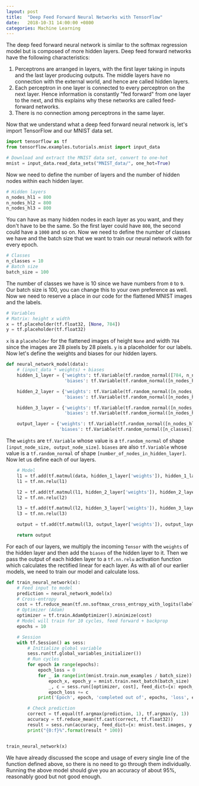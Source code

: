 ```yaml
---
layout: post
title:  "Deep Feed Forward Neural Networks with TensorFlow"
date:   2018-10-31 14:00:00 +0800
categories: Machine Learning
---
```


The deep feed forward neural network is similar to the softmax regression model but is composed of more hidden layers. Deep feed forward networks have the following characteristics:

1. Perceptrons are arranged in layers, with the first layer taking in inputs and the last layer producing outputs. The middle layers have no connection with the external world, and hence are called hidden layers.
2. Each perceptron in one layer is connected to every perceptron on the next layer. Hence information is constantly "fed forward" from one layer to the next, and this explains why these networks are called feed-forward networks.
3. There is no connection among perceptrons in the same layer.

Now that we understand what a deep feed forward neural network is, let's import TensorFlow and our MNIST data set.

```python
import tensorflow as tf
from tensorflow.examples.tutorials.mnist import input_data

# Download and extract the MNIST data set, convert to one-hot
mnist = input_data.read_data_sets("MNIST_data/", one_hot=True)
```

Now we need to define the number of layers and the number of hidden nodes within each hidden layer. 

```python
# Hidden layers
n_nodes_hl1 = 800
n_nodes_hl2 = 800
n_nodes_hl3 = 800
```

You can have as many hidden nodes in each layer as you want, and they don't have to be the same. So the first layer could have `800`, the second could have a `1000` and so on. Now we need to define the number of classes we have and the batch size that we want to train our neural network with for every epoch.

```python
# Classes
n_classes = 10
# Batch size
batch_size = 100
```

The number of classes we have is 10 since we have numbers from `0` to `9`. Our batch size is 100, you can change this to your own preference as well. Now we need to reserve a place in our code for the flattened MNIST images and the labels.

```python
# Variables
# Matrix: height x width
x = tf.placeholder(tf.float32, [None, 784])
y = tf.placeholder(tf.float32)
```

`x` is a `placeholder` for the flattened images of height `None` and width `784` since the images are 28 pixels by 28 pixels. `y` is a placeholder for our labels. Now let's define the weights and biases for our hidden layers. 

```python
def neural_network_model(data):
    # (input_data * weights) + biases
    hidden_1_layer = {'weights': tf.Variable(tf.random_normal([784, n_nodes_hl1])),
                      'biases': tf.Variable(tf.random_normal([n_nodes_hl1]))}

    hidden_2_layer = {'weights': tf.Variable(tf.random_normal([n_nodes_hl1, n_nodes_hl2])),
                      'biases': tf.Variable(tf.random_normal([n_nodes_hl2]))}

    hidden_3_layer = {'weights': tf.Variable(tf.random_normal([n_nodes_hl2, n_nodes_hl3])),
                      'biases': tf.Variable(tf.random_normal([n_nodes_hl3]))}

    output_layer = {'weights': tf.Variable(tf.random_normal([n_nodes_hl3, n_classes])),
                    'biases': tf.Variable(tf.random_normal([n_classes]))}
```

The `weights` are `tf.Variable` whose value is a `tf.random_normal` of shape `[input_node_size, output_node_size]`. `biases` are also `tf.Variable` whose value is a `tf.random_normal` of shape `[number_of_nodes_in_hidden_layer]`. Now let us define each of our layers.

```python
    # Model
    l1 = tf.add(tf.matmul(data, hidden_1_layer['weights']), hidden_1_layer['biases'])
    l1 = tf.nn.relu(l1)

    l2 = tf.add(tf.matmul(l1, hidden_2_layer['weights']), hidden_2_layer['biases'])
    l2 = tf.nn.relu(l2)

    l3 = tf.add(tf.matmul(l2, hidden_3_layer['weights']), hidden_3_layer['biases'])
    l3 = tf.nn.relu(l3)

    output = tf.add(tf.matmul(l3, output_layer['weights']), output_layer['biases'])

    return output
```

For each of our layers, we multiply the incoming `Tensor` with the `weights` of the hidden layer and then add the `biases` of the hidden layer to it. Then we pass the output of each hidden layer to a `tf.nn.relu` activation function which calculates the rectified linear for each layer. As with all of our earlier models, we need to train our model and calculate loss. 

```python
def train_neural_network(x):
    # Feed input to model
    prediction = neural_network_model(x)
    # Cross-entropy
    cost = tf.reduce_mean(tf.nn.softmax_cross_entropy_with_logits(labels=y, logits=prediction))
    # Optimizer (Adam)
    optimizer = tf.train.AdamOptimizer().minimize(cost)
    # Model will train for 10 cycles, feed forward + backprop
    epochs = 10

    # Session
    with tf.Session() as sess:
        # Initialize global variable
        sess.run(tf.global_variables_initializer())
        # Run cycles
        for epoch in range(epochs):
            epoch_loss = 0
            for _ in range(int(mnist.train.num_examples / batch_size)):
                epoch_x, epoch_y = mnist.train.next_batch(batch_size)
                _, c = sess.run([optimizer, cost], feed_dict={x: epoch_x, y: epoch_y})
                epoch_loss += c
            print('Epoch', epoch, 'completed out of', epochs, 'loss', epoch_loss)

        # Check prediction
        correct = tf.equal(tf.argmax(prediction, 1), tf.argmax(y, 1))
        accuracy = tf.reduce_mean(tf.cast(correct, tf.float32))
        result = sess.run(accuracy, feed_dict={x: mnist.test.images, y: mnist.test.labels})
        print("{0:f}%".format(result * 100))


train_neural_network(x)
```

We have already discussed the scope and usage of every single line of the function defined above, so there is no need to go through them individually. Running the above model should give you an accuracy of about 95%, reasonably good but not good enough. 